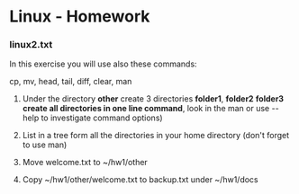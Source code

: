 # Linux - Homework 

### linux2.txt

In this exercise you will use also these commands:

 cp, mv, head, tail, diff, clear, man
 
 1. Under the directory **other** create 3 directories **folder1**, **folder2**  **folder3** 
 **create all directories in one line command**, look in the man or use --help to investigate command options)

 2. List in a tree form all the directories in your home directory (don't forget to use man)
 
 3. Move welcome.txt to ~/hw1/other
 
 4. Copy ~/hw1/other/welcome.txt to backup.txt under  ~/hw1/docs
